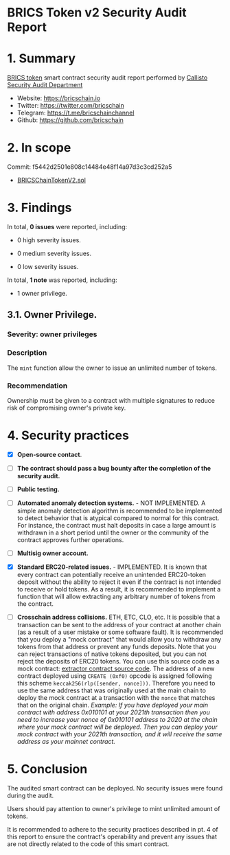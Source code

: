 # BRICS Token v2 Security Audit Report

# 1. Summary

[BRICS token](https://github.com/bricschain/bricschaintoken/tree/main) smart contract security audit report performed by [Callisto Security Audit Department](https://github.com/CallistoSecurity/Smart-contract-auditing)

- Website: https://bricschain.io
- Twitter:  https://twitter.com/bricschain
- Telegram: https://t.me/bricschainchannel
- Github:  https://github.com/bricschain


# 2. In scope

Commit: f5442d2501e808c14484e48f14a97d3c3cd252a5

- [BRICSChainTokenV2.sol](https://github.com/bricschain/bricschaintoken/blob/f5442d2501e808c14484e48f14a97d3c3cd252a5/BRICSChainTokenV2.sol)

# 3. Findings

In total, **0 issues** were reported, including:

- 0 high severity issues.

- 0 medium severity issues.

- 0 low severity issues.

In total, **1 note** was reported, including:

- 1 owner privilege.



## 3.1. Owner Privilege.

### Severity: owner privileges

### Description

The `mint` function allow the owner to issue an unlimited number of tokens.

### Recommendation
Ownership must be given to a contract with multiple signatures to reduce risk of compromising owner's private key.



# 4. Security practices

- [x] **Open-source contact**.
- [ ] **The contract should pass a bug bounty after the completion of the security audit.**
- [ ] **Public testing.**
- [ ] **Automated anomaly detection systems.** - NOT IMPLEMENTED. A simple anomaly detection algorithm is recommended to be implemented to detect behavior that is atypical compared to normal for this contract. For instance, the contract must halt deposits in case a large amount is withdrawn in a short period until the owner or the community of the contract approves further operations.
- [ ] **Multisig owner account.**
- [x] **Standard ERC20-related issues.** - IMPLEMENTED. It is known that every contract can potentially receive an unintended ERC20-token deposit without the ability to reject it even if the contract is not intended to receive or hold tokens. As a result, it is recommended to implement a function that will allow extracting any arbitrary number of tokens from the contract.
- [ ] **Crosschain address collisions.** ETH, ETC, CLO, etc. It is possible that a transaction can be sent to the address of your contract at another chain (as a result of a user mistake or some software fault). It is recommended that you deploy a "mock contract" that would allow you to withdraw any tokens from that address or prevent any funds deposits. Note that you can reject transactions of native tokens deposited, but you can not reject the deposits of ERC20 tokens. You can use this source code as a mock contract: [extractor contract source code](https://github.com/EthereumCommonwealth/GNT-emergency-extractor-contract/blob/master/extractor.sol). The address of a new contract deployed using `CREATE (0xf0)` opcode is assigned following this scheme `keccak256(rlp([sender, nonce]))`. Therefore you need to use the same address that was originally used at the main chain to deploy the mock contract at a transaction with the `nonce` that matches that on the original chain. _Example: If you have deployed your main contract with address 0x010101 at your 2021th transaction then you need to increase your nonce of 0x010101 address to 2020 at the chain where your mock contract will be deployed. Then you can deploy your mock contract with your 2021th transaction, and it will receive the same address as your mainnet contract._


# 5. Conclusion

The audited smart contract can be deployed. No security issues were found during the audit.

Users should pay attention to owner's privilege to mint unlimited amount of tokens.

It is recommended to adhere to the security practices described in pt. 4 of this report to ensure the contract's operability and prevent any issues that are not directly related to the code of this smart contract.
